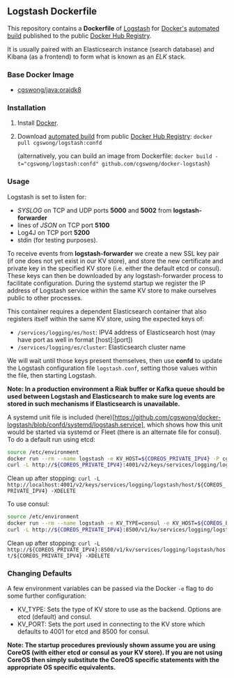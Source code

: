 ## Logstash Dockerfile

This repository contains a **Dockerfile** of [Logstash](http://www.elasticsearch.org/) for [Docker's](https://www.docker.com/) [automated build](https://registry.hub.docker.com/u/cgswong/logstash/) published to the public [Docker Hub Registry](https://registry.hub.docker.com/).

It is usually paired with an Elasticsearch instance (search database) and Kibana (as a frontend) to form what is known as an *ELK* stack.

### Base Docker Image

* [cgswong/java:orajdk8](https://registry.hub.docker.com/u/cgswong/java/)

### Installation

1. Install [Docker](https://www.docker.com/).

2. Download [automated build](https://registry.hub.docker.com/u/cgswong/logstash/) from public [Docker Hub Registry](https://registry.hub.docker.com/): `docker pull cgswong/logstash:confd`

   (alternatively, you can build an image from Dockerfile: `docker build -t="cgswong/logstash:confd" github.com/cgswong/docker-logstash`)

### Usage
Logstash is set to listen for:
- _SYSLOG_ on TCP and UDP ports **5000** and **5002** from **logstash-forwarder**
- lines of _JSON_ on TCP port **5100**
- Log4J on TCP port **5200**
- stdin (for testing purposes).

To receive events from **logstash-forwarder** we create a new SSL key pair (if one does not yet exist in our KV store), and store the new certificate and private key in the specified KV store (i.e. either the default etcd or consul). These keys can then be downloaded by any logstash-forwarder process to facilitate configuration. During the systemd startup we register the IP address of Logstash service within the same KV store to make ourselves public to other processes.

This container requires a dependent Elasticsearch container that also registers itself within the same KV store, using the expected keys of:

- `/services/logging/es/host`: IPV4 address of Elasticsearch host (may have port as well in format [host]:[port])
- `/services/logging/es/cluster`: Elasticsearch cluster name

We will wait until those keys present themselves, then use **confd** to update the Logstash configuration file `logstash.conf`, setting those values within the file, then starting Logstash.

**Note: In a production environment a Riak buffer or Kafka queue should be used between Logstash and Elasticsearch to make sure log events are stored in such mechanisms if Elasticsearch is unavailable.**

A systemd unit file is included (here)[https://github.com/cgswong/docker-logstash/blob/confd/systemd/logstash.service], which shows how this unit would be started via systemd or Fleet (there is an alternate file for consul). To do a default run using etcd:

```sh
source /etc/environment
docker run --rm --name logstash -e KV_HOST=${COREOS_PRIVATE_IPV4} -P cgswong/logstash:confd
curl -L http://${COREOS_PRIVATE_IPV4}:4001/v2/keys/services/logging/logstash/host/${COREOS_PRIVATE_IPV4} -XPUT -d value="%H"
```

Clean up after stopping: `curl -L http://localhost:4001/v2/keys/services/logging/logstash/host/${COREOS_PRIVATE_IPV4} -XDELETE`

To use consul:
```sh
source /etc/environment
docker run --rm --name logstash -e KV_TYPE=consul -e KV_HOST=${COREOS_PRIVATE_IPV4} -P cgswong/logstash:confd
curl -L http://${COREOS_PRIVATE_IPV4}:8500/v1/kv/services/logging/logstash/host/${COREOS_PRIVATE_IPV4} -XPUT -d value="%H"
```

Clean up after stopping: `curl -L http://${COREOS_PRIVATE_IPV4}:8500/v1/kv/services/logging/logstash/host/${COREOS_PRIVATE_IPV4} -XDELETE`

### Changing Defaults
A few environment variables can be passed via the Docker `-e` flag to do some further configuration:

  - KV_TYPE: Sets the type of KV store to use as the backend. Options are etcd (default) and consul.
  - KV_PORT: Sets the port used in connecting to the KV store which defaults to 4001 for etcd and 8500 for consul.

**Note: The startup procedures previously shown assume you are using CoreOS (with either etcd or consul as your KV store). If you are not using CoreOS then simply substitute the CoreOS specific statements with the appropriate OS specific equivalents.**
